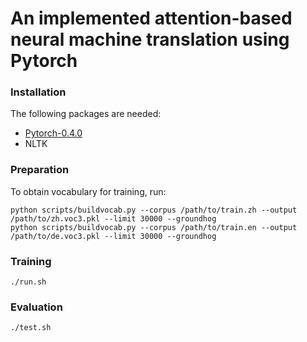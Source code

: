 An implemented attention-based neural machine translation using Pytorch
=====================================================================

### Installation
The following packages are needed:
* [Pytorch-0.4.0](https://github.com/pytorch/pytorch)
* NLTK

### Preparation
To obtain vocabulary for training, run:
```
python scripts/buildvocab.py --corpus /path/to/train.zh --output /path/to/zh.voc3.pkl --limit 30000 --groundhog
python scripts/buildvocab.py --corpus /path/to/train.en --output /path/to/de.voc3.pkl --limit 30000 --groundhog
```

### Training
```
./run.sh 
```
### Evaluation
```
./test.sh


